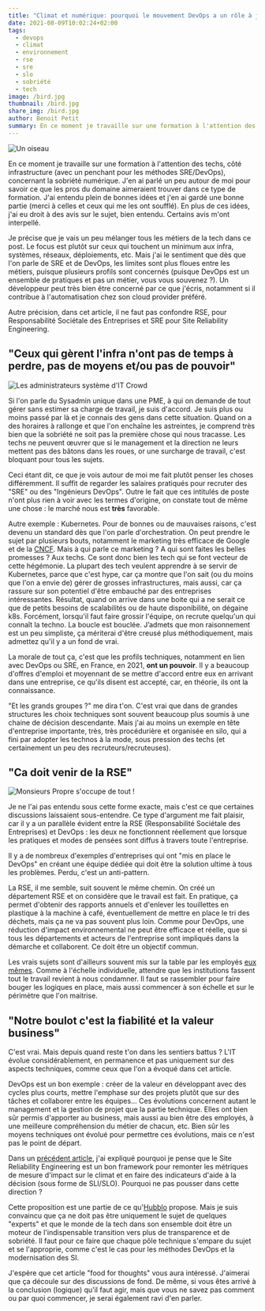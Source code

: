 ```yaml
---
title: "Climat et numérique: pourquoi le mouvement DevOps a un rôle à jouer"
date: 2021-08-09T10:02:24+02:00
tags:
  - devops
  - climat
  - environnement
  - rse
  - sre
  - slo
  - sobriété
  - tech
image: /bird.jpg
thumbnail: /bird.jpg
share_img: /bird.jpg
author: Benoit Petit
summary: En ce moment je travaille sur une formation à l'attention des techs, côté infrastructure (avec un penchant pour les méthodes SRE/DevOps), concernant la sobriété numérique. J'en ai parlé un peu autour de moi pour savoir ce que les pros du domaine aimeraient trouver dans ce type de formation. J'ai entendu plein de bonnes idées et j'en ai gardé une bonne partie (merci à celles et ceux qui me les ont soufflé). En plus de ces idées, j'ai eu droit à des avis sur le sujet, bien entendu. Certains avis m'ont interpellé.
---
```

![Un oiseau](/bird.jpg)

En ce moment je travaille sur une formation à l'attention des techs, côté infrastructure (avec un penchant pour les méthodes SRE/DevOps), concernant la sobriété numérique. J'en ai parlé un peu autour de moi pour savoir ce que les pros du domaine aimeraient trouver dans ce type de formation. J'ai entendu plein de bonnes idées et j'en ai gardé une bonne partie (merci à celles et ceux qui me les ont soufflé). En plus de ces idées, j'ai eu droit à des avis sur le sujet, bien entendu. Certains avis m'ont interpellé.

Je précise que je vais un peu mélanger tous les métiers de la tech dans ce post. Le focus est plutôt sur ceux qui touchent un minimum aux infra, systèmes, réseaux, déploiements, etc. Mais j'ai le sentiment que dès que l'on parle de SRE et de DevOps, les limites sont plus floues entre les métiers, puisque plusieurs profils sont  concernés (puisque DevOps est un ensemble de pratiques et pas un métier, vous vous souvenez ?). Un développeur peut très bien être concerné par ce que j'écris, notamment si il contribue à l'automatisation chez son cloud provider préféré.

Autre précision, dans cet article, il ne faut pas confondre RSE, pour Responsabilité Sociétale des Entreprises et SRE pour Site Reliability Engineering.

## "Ceux qui gèrent l'infra n'ont pas de temps à perdre, pas de moyens et/ou pas de pouvoir"

![Les administrateurs système d'IT Crowd](/itcrowd.png)

Si l'on parle du Sysadmin unique dans une PME, à qui on demande de tout gérer sans estimer sa charge de travail, je suis d'accord. Je suis plus ou moins passé par là et je connais des gens dans cette situation. Quand on a des horaires à rallonge et que l'on enchaîne les astreintes, je comprend très bien que la sobriété ne soit pas la première chose qui nous tracasse. Les techs ne peuvent œuvrer que si le management et la direction ne leurs mettent pas des bâtons dans les roues, or une surcharge de travail, c'est bloquant pour tous les sujets.

Ceci étant dit, ce que je vois autour de moi me fait plutôt penser les choses différemment. Il suffit de regarder les salaires pratiqués pour recruter des "SRE" ou des "Ingénieurs DevOps". Outre le fait que ces intitulés de poste n'ont plus rien à voir avec les termes d'origine, on constate tout de même une chose : le marché nous est **très** favorable.

Autre exemple : Kubernetes. Pour de bonnes ou de mauvaises raisons, c'est devenu un standard dès que l'on parle d'orchestration. On peut prendre le sujet par plusieurs bouts, notamment le marketing très efficace de Google et de la [CNCF](https://cncf.io). Mais à qui parle ce marketing ? A qui sont faites les belles promesses ? Aux techs. Ce sont donc bien les tech qui se font vecteur de cette hégémonie. La plupart des tech veulent apprendre à se servir de Kubernetes, parce que c'est hype, car ça montre que l'on sait (ou du moins que l'on a envie de) gérer de grosses infrastructures, mais aussi, car ça rassure sur son potentiel d'être embauché par des entreprises intéressantes. Résultat, quand on arrive dans une boite qui a ne serait ce que de petits besoins de scalabilités ou de haute disponibilité, on dégaine k8s. Forcément, lorsqu'il faut faire grossir l'équipe, on recrute quelqu'un qui connaît la techno. La boucle est bouclée. J’admets que mon raisonnement est un peu simpliste, ça mériterai d'être creusé plus méthodiquement, mais admettez qu'il y a un fond de vrai.

La morale de tout ça, c'est que les profils techniques, notamment en lien avec DevOps ou SRE, en France, en 2021, **ont un pouvoir**. Il y a beaucoup d'offres d'emploi et moyennant de se mettre d'accord entre eux en arrivant dans une entreprise, ce qu'ils disent est accepté, car, en théorie, ils ont la connaissance.

"Et les grands groupes ?" me dira t'on. C'est vrai que dans de grandes structures les choix techniques sont souvent beaucoup plus soumis à une chaine de décision descendante. Mais j'ai au moins un exemple en tête d'entreprise importante, très, très procédurière et organisée en silo, qui a fini par adopter les technos à la mode, sous pression des techs (et certainement un peu des recruteurs/recruteuses).

## "Ca doit venir de la RSE"

![Monsieurs Propre s'occupe de tout !](/mrpropre.jpg)

Je ne l'ai pas entendu sous cette forme exacte, mais c'est ce que certaines discussions laissaient sous-entendre. Ce type d'argument me fait plaisir, car il y a un parallèle évident entre la RSE (Responsabilité Sociétale des Entreprises) et DevOps : les deux ne fonctionnent réellement que lorsque les pratiques et modes de pensées sont diffus à travers toute l'entreprise.

Il y a de nombreux d'exemples d'entreprises qui ont "mis en place le DevOps" en créant une équipe dédiée qui doit être la solution ultime à tous les problèmes. Perdu, c'est un anti-pattern.

La RSE, il me semble, suit souvent le même chemin. On créé un département RSE et on considère que le travail est fait. En pratique, ça permet d'obtenir des rapports annuels et d'enlever les touillettes en plastique à la machine à café, éventuellement de mettre en place le tri des déchets, mais ça ne va pas souvent plus loin. Comme pour DevOps, une réduction d'impact environnemental ne peut être efficace et réelle, que si tous les départements et acteurs de l'entreprise sont impliqués dans la démarche et collaborent. Ce doit être un objectif commun.

Les vrais sujets sont d'ailleurs souvent mis sur la table par les employés [eux mêmes](https://www.printemps-ecologique.fr/). Comme à l'échelle individuelle, attendre que les institutions fassent tout le travail revient à nous condamner. Il faut se rassembler pour faire bouger les logiques en place, mais aussi commencer à son échelle et sur le périmètre que l'on maitrise.

## "Notre boulot c'est la fiabilité et la valeur business"

C'est vrai. Mais depuis quand reste t'on dans les sentiers battus ? L'IT évolue considérablement, en permanence et pas uniquement sur des aspects techniques, comme ceux que l'on a évoqué dans cet article.

DevOps est un bon exemple : créer de la valeur en développant avec des cycles plus courts, mettre l'emphase sur des projets plutôt que sur des tâches et collaborer entre les équipes... Ces évolutions concernent autant le management et la gestion de projet que la partie technique. Elles ont bien sûr permis d'apporter au business, mais aussi au bien être des employés, à une meilleure compréhension du métier de chacun, etc. Bien sûr les moyens techniques ont évolué pour permettre ces évolutions, mais ce n'est pas le point de départ.

Dans un [précédent article](https://bpetit.nce.re/fr/2021/02/les-pratiques-sre-et-le-climat/), j'ai expliqué pourquoi je pense que le Site Reliability Engineering est un bon framework pour remonter les métriques de mesure d'impact sur le climat et en faire des indicateurs d'aide à la décision (sous forme de SLI/SLO). Pourquoi ne pas pousser dans cette direction ?

Cette proposition est une partie de ce qu'[Hubblo](https://hubblo.org/fr) propose. Mais je suis convaincu que ça ne doit pas être uniquement le sujet de quelques "experts" et que le monde de la tech dans son ensemble doit être un moteur de l'indispensable transition vers plus de transparence et de sobriété. Il faut pour ce faire que chaque pôle technique s'empare du sujet et se l'approprie, comme c'est le cas pour les méthodes DevOps et la modernisation des SI.

J'espère que cet article "food for thoughts" vous aura intéressé. J'aimerai que ça découle sur des discussions de fond. De même, si vous êtes arrivé à la conclusion (logique) qu'il faut agir, mais que vous ne savez pas comment ou par quoi commencer, je serai également ravi d'en parler.
